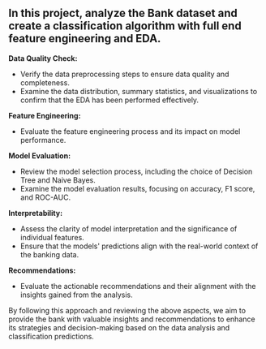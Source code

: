## In this project, analyze the Bank dataset and create a classification algorithm with full end feature engineering and EDA. 


**Data Quality Check:**
- Verify the data preprocessing steps to ensure data quality and completeness.
- Examine the data distribution, summary statistics, and visualizations to confirm that the EDA has been performed effectively.

**Feature Engineering:**
- Evaluate the feature engineering process and its impact on model performance.

**Model Evaluation:**
- Review the model selection process, including the choice of Decision Tree and Naive Bayes.
- Examine the model evaluation results, focusing on accuracy, F1 score, and ROC-AUC.

**Interpretability:**
- Assess the clarity of model interpretation and the significance of individual features.
- Ensure that the models' predictions align with the real-world context of the banking data.

**Recommendations:**
- Evaluate the actionable recommendations and their alignment with the insights gained from the analysis.

By following this approach and reviewing the above aspects, we aim to provide the bank with valuable insights and recommendations to enhance its strategies and decision-making based on the data analysis and classification predictions.
